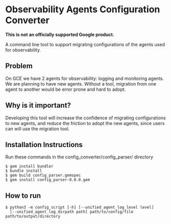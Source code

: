 # Observability Agents Configuration Converter

**This is not an officially supported Google product.**

A command line tool to support migrating configurations of the agents used for
observability.

## Problem

On GCE we have 2 agents for observability: logging and monitoring agents. We
are planning to have new agents. Without a tool, migration from one agent to
another would be error prone and hard to adopt.

## Why is it important?

Developing this tool will increase the confidence of migrating configurations
to new agents, and reduce the friction to adopt the new agents, since
users can will use the migration tool.

## Installation Instructions

Run these commands in the config_converter/config_parser/ directory
```
$ gem install bundler
$ bundle install
$ gem build config_parser.gemspec
$ gem install config_parser-0.0.0.gem
```

## How to run

```
$ python3 -m config_script [-h] [--unified_agent_log_level level]
  [--unified_agent_log_dirpath path] path/to/config/file path/to/output/directory
```
